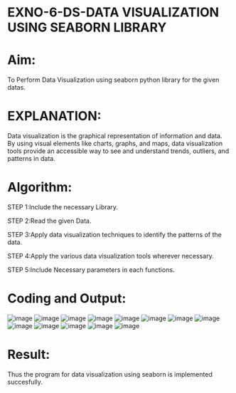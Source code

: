 # EXNO-6-DS-DATA VISUALIZATION USING SEABORN LIBRARY

# Aim:
  To Perform Data Visualization using seaborn python library for the given datas.

# EXPLANATION:
Data visualization is the graphical representation of information and data. By using visual elements like charts, graphs, and maps, data visualization tools provide an accessible way to see and understand trends, outliers, and patterns in data.

# Algorithm:
STEP 1:Include the necessary Library.

STEP 2:Read the given Data.

STEP 3:Apply data visualization techniques to identify the patterns of the data.

STEP 4:Apply the various data visualization tools wherever necessary.

STEP 5:Include Necessary parameters in each functions.

# Coding and Output:
![image](https://github.com/Saiguruchandran/EXNO-6-DS/assets/144870946/c9313487-6534-41e9-ba2c-5f98827c5012)
![image](https://github.com/Saiguruchandran/EXNO-6-DS/assets/144870946/a4d3000a-08cc-4c39-a945-90ebb47137aa)
![image](https://github.com/Saiguruchandran/EXNO-6-DS/assets/144870946/f656222f-6ec9-4885-8a09-59f8f80043c2)
![image](https://github.com/Saiguruchandran/EXNO-6-DS/assets/144870946/37f11289-ed28-4fa8-969c-75b560ed07c8)
![image](https://github.com/Saiguruchandran/EXNO-6-DS/assets/144870946/78688812-5d16-40af-961b-4d4e4f1f7822)
![image](https://github.com/Saiguruchandran/EXNO-6-DS/assets/144870946/0bf03442-139d-475b-b37a-c0bfefef93be)
![image](https://github.com/Saiguruchandran/EXNO-6-DS/assets/144870946/c3846459-f4a0-4a14-9135-b9e1e5efb76d)
![image](https://github.com/Saiguruchandran/EXNO-6-DS/assets/144870946/16146d77-e8c2-448f-b0d7-49c2aa7a3c13)
![image](https://github.com/Saiguruchandran/EXNO-6-DS/assets/144870946/f5a2591e-f496-43d1-b5c0-17016a5b594d)
![image](https://github.com/Saiguruchandran/EXNO-6-DS/assets/144870946/7503f370-7410-492f-bc65-e38661ef228d)
![image](https://github.com/Saiguruchandran/EXNO-6-DS/assets/144870946/f6a98944-8ef0-4a72-b1e0-52135611a7b5)
![image](https://github.com/Saiguruchandran/EXNO-6-DS/assets/144870946/bcdaaca5-b11b-44bd-ad41-b8fc573d03f2)
![image](https://github.com/Saiguruchandran/EXNO-6-DS/assets/144870946/c3d35731-34fc-4735-9ce2-2420cd4b3d82)

# Result:
Thus the program for data visualization using seaborn is implemented succesfully.
